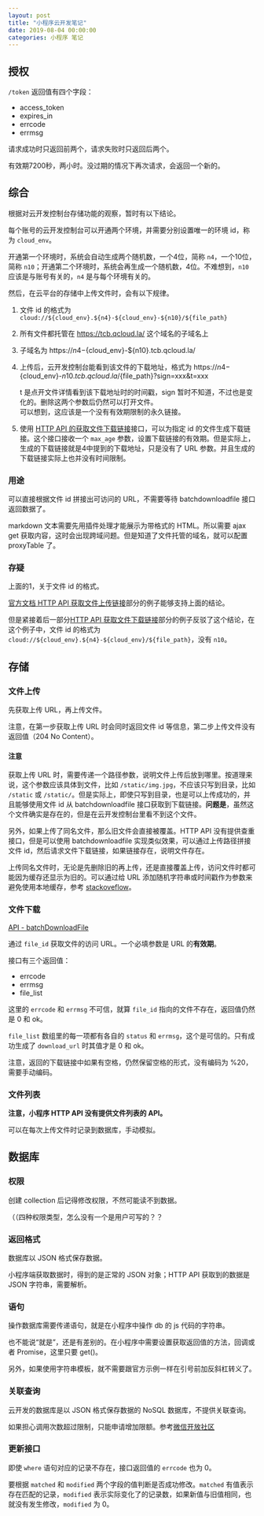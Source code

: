 ```yaml
---
layout: post
title: "小程序云开发笔记"
date: 2019-08-04 00:00:00
categories: 小程序 笔记
---
```

## 授权

`/token` 返回值有四个字段：
- access_token
- expires_in
- errcode
- errmsg

请求成功时只返回前两个，请求失败时只返回后两个。

有效期7200秒，两小时。没过期的情况下再次请求，会返回一个新的。

## 综合

根据对云开发控制台存储功能的观察，暂时有以下结论。

每个账号的云开发控制台可以开通两个环境，并需要分别设置唯一的环境 id，称为 `cloud_env`。

开通第一个环境时，系统会自动生成两个随机数，一个4位，简称 `n4`，一个10位，简称 `n10`；开通第二个环境时，系统会再生成一个随机数，4位。不难想到，`n10` 应该是与账号有关的，`n4` 是与每个环境有关的。

然后，在云平台的存储中上传文件时，会有以下规律。

1. 文件 id 的格式为 `cloud://${cloud_env}.${n4}-${cloud_env}-${n10}/${file_path}`

2. 所有文件都托管在 https://tcb.qcloud.la/ 这个域名的子域名上

3. 子域名为 https://${n4}-${cloud_env}-${n10}.tcb.qcloud.la/

4. 上传后，云开发控制台能看到该文件的下载地址，格式为 https://${n4}-${cloud_env}-${n10}.tcb.qcloud.la/${file_path}?sign=xxx&t=xxx

   t 是点开文件详情看到该下载地址时的时间戳，sign 暂时不知道，不过也是变化的。删除这两个参数后仍然可以打开文件。  
   可以想到，这应该是一个没有有效期限制的永久链接。

5. 使用 [HTTP API 的获取文件下载链接](https://developers.weixin.qq.com/miniprogram/dev/wxcloud/reference-http-api/storage/batchDownloadFile.html)接口，可以为指定 id 的文件生成下载链接。这个接口接收一个 `max_age` 参数，设置下载链接的有效期。但是实际上，生成的下载链接就是4中提到的下载地址，只是没有了 URL 参数。并且生成的下载链接实际上也并没有时间限制。

### 用途

可以直接根据文件 id 拼接出可访问的 URL，不需要等待 batchdownloadfile 接口返回数据了。

markdown 文本需要先用插件处理才能展示为带格式的 HTML。所以需要 ajax get 获取内容，这时会出现跨域问题。但是知道了文件托管的域名，就可以配置 proxyTable 了。

### 存疑

上面的1，关于文件 id 的格式。

[官方文档 HTTP API 获取文件上传链接](https://developers.weixin.qq.com/miniprogram/dev/wxcloud/reference-http-api/storage/uploadFile.html)部分的例子能够支持上面的结论。

但是紧接着后一部分[HTTP API 获取文件下载链接](https://developers.weixin.qq.com/miniprogram/dev/wxcloud/reference-http-api/storage/batchDownloadFile.html)部分的例子反驳了这个结论，在这个例子中，文件 id 的格式为 `cloud://${cloud_env}.${n4}-${cloud_env}/${file_path}`，没有 `n10`。

## 存储

### 文件上传

先获取上传 URL，再上传文件。

注意，在第一步获取上传 URL 时会同时返回文件 id 等信息，第二步上传文件没有返回值（204 No Content）。

#### 注意

获取上传 URL 时，需要传递一个路径参数，说明文件上传后放到哪里。按道理来说，这个参数应该具体到文件，比如 `/static/img.jpg`，不应该只写到目录，比如 `/static` 或 `/static/`。但是实际上，即使只写到目录，也是可以上传成功的，并且能够使用文件 id 从 batchdownloadfile 接口获取到下载链接。**问题是**，虽然这个文件确实是存在的，但是在云开发控制台里看不到这个文件。

另外，如果上传了同名文件，那么旧文件会直接被覆盖。HTTP API 没有提供查重接口，但是可以使用 batchdownloadfile 实现类似效果，可以通过上传路径拼接文件 id，然后请求文件下载链接，如果链接存在，说明文件存在。

上传同名文件时，无论是先删除旧的再上传，还是直接覆盖上传，访问文件时都可能因为缓存还显示为旧的。可以通过给 URL 添加随机字符串或时间戳作为参数来避免使用本地缓存，参考 [stackoveflow](https://stackoverflow.com/questions/126772/how-to-force-a-web-browser-not-to-cache-images)。

### 文件下载

[API - batchDownloadFile](https://developers.weixin.qq.com/miniprogram/dev/wxcloud/reference-http-api/storage/batchDownloadFile.html)

通过 `file_id` 获取文件的访问 URL。一个必填参数是 URL 的**有效期**。

接口有三个返回值：
- errcode
- errmsg
- file_list

这里的 `errcode` 和 `errmsg` 不可信，就算 `file_id` 指向的文件不存在，返回值仍然是 0 和 ok。

`file_list` 数组里的每一项都有各自的 `status` 和 `errmsg`，这个是可信的。只有成功生成了 `download_url` 时其值才是 0 和 ok。

注意，返回的下载链接中如果有空格，仍然保留空格的形式，没有编码为 %20，需要手动编码。

### 文件列表

**注意，小程序 HTTP API 没有提供文件列表的 API。**

可以在每次上传文件时记录到数据库，手动模拟。

## 数据库

### 权限

创建 collection 后记得修改权限，不然可能读不到数据。

（（四种权限类型，怎么没有一个是用户可写的？？

### 返回格式

数据库以 JSON 格式保存数据。

小程序端获取数据时，得到的是正常的 JSON 对象；HTTP API 获取到的数据是 JSON 字符串，需要解析。

### 语句

操作数据库需要传递语句，就是在小程序中操作 db 的 js 代码的字符串。

也不能说“就是”，还是有差别的。在小程序中需要设置获取返回值的方法，回调或者 Promise，这里只要 get()。

另外，如果使用字符串模板，就不需要跟官方示例一样在引号前加反斜杠转义了。

### 关联查询

云开发的数据库是以 JSON 格式保存数据的 NoSQL 数据库，不提供关联查询。

如果担心调用次数超过限制，只能申请增加限额。参考[微信开放社区](https://developers.weixin.qq.com/community/develop/doc/00006cee5b0b98699397f2b0056800)

### 更新接口

即使 `where` 语句对应的记录不存在，接口返回值的 `errcode` 也为 0。

要根据 `matched` 和 `modified` 两个字段的值判断是否成功修改。`matched` 有值表示存在匹配的记录，`modified` 表示实际变化了的记录数，如果新值与旧值相同，也就没有发生修改，`modified` 为 0。